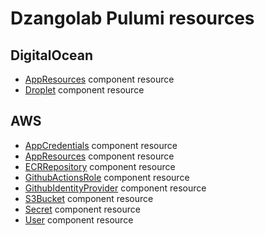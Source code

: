 # Dzangolab Pulumi resources

## DigitalOcean

* [AppResources](./digitalocean/app-resources.md) component resource
* [Droplet](./digitalocean/droplet.md) component resource

## AWS

* [AppCredentials](./aws/app-credentials.md) component resource
* [AppResources](./aws/app-resources.md) component resource
* [ECRRepository](./aws/ecr-repository.md) component resource
* [GithubActionsRole](./aws/github-actions-role.md) component resource
* [GithubIdentityProvider](./aws/github-identity-provider.md) component resource
* [S3Bucket](./aws/s3-bucket.md) component resource
* [Secret](./aws/secret.md) component resource
* [User](./aws/user.md) component resource
